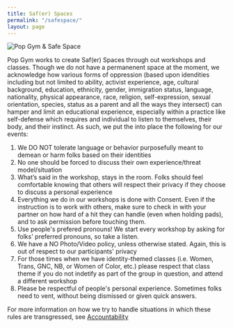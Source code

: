 ```yaml
---
title: Saf(er) Spaces
permalink: "/safespace/"
layout: page
---
```


![Pop Gym & Safe Space](/assets/safespace.jpg)

Pop Gym works to create Saf(er) Spaces through out workshops and classes. Though we do not have a permanenent space at the moment, we acknowledge how various forms of oppression (based upon idendities including but not
limited to ability, activist experience, age, cultural background, education, 
ethnicity, gender, immigration status, language, nationality, physical 
appearance, race, religion, self-expression, sexual orientation, 
species, status as a parent and all the ways they intersect) can hamper and limit
an educational experience, especially within a practice like
self-defense which requires and individual to listen to themselves,
their body, and their instinct. As such, we put the into place the
following for our events: 

1. We DO NOT tolerate language or behavior purposefully meant to demean or harm folks based on their identities
2. No one should be forced to discuss their own experience/threat model/situation
3. What’s said in the workshop, stays in the room. Folks should feel comfortable knowing that others will respect their privacy if they choose to discuss a personal experience
4. Everything we do in our workshops is done with Consent. Even if the instruction is to work with others, make sure to check in with your partner on how hard of a hit they can handle (even when holding pads), and to ask permission before touching them.
5. Use people's prefered pronouns! We start every workshop by asking for folks' preferred pronouns, so take a listen.
6. We have a NO Photo/Video policy, unless otherwise stated. Again, this is out of respect to our participants' privacy
7. For those times when we have identity-themed classes (i.e. Women, Trans, GNC, NB, or Women of Color, etc.) please respect that class theme if you do not indetify as part of the group in question, and attend a different workshop
8. Please be respectful of people's personal experience. Sometimes folks need to vent, without being dismissed or given quick answers.


For more information on how we try to handle situations in which these rules are transgressed, see [Accountability](accountability.md)








